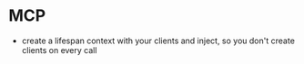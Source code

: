 


# MCP
- create a lifespan context with your clients and inject, so you don't create clients on every call
